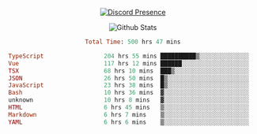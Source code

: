 <!DOCTYPE html>
<body>
<div align="center">

  [![Discord Presence](https://lanyard.cnrad.dev/api/576097150359044106)](https://discord.com/users/576097150359044106)
  
  ![Github Stats](https://github-readme-stats.vercel.app/api?username=verycrunchy&show_icons=true&theme=radical)

<!--START_SECTION:waka-->

```ruby
Total Time: 500 hrs 47 mins

TypeScript                 204 hrs 55 mins ██████████▒░░░░░░░░░░░░░░   40.93 %
Vue                        117 hrs 12 mins ██████░░░░░░░░░░░░░░░░░░░   23.41 %
TSX                        68 hrs 10 mins  ███▒░░░░░░░░░░░░░░░░░░░░░   13.61 %
JSON                       26 hrs 50 mins  █▒░░░░░░░░░░░░░░░░░░░░░░░   05.36 %
JavaScript                 23 hrs 38 mins  █▒░░░░░░░░░░░░░░░░░░░░░░░   04.72 %
Bash                       10 hrs 36 mins  ▓░░░░░░░░░░░░░░░░░░░░░░░░   02.12 %
unknown                    10 hrs 8 mins   ▓░░░░░░░░░░░░░░░░░░░░░░░░   02.03 %
HTML                       6 hrs 45 mins   ▒░░░░░░░░░░░░░░░░░░░░░░░░   01.35 %
Markdown                   6 hrs 7 mins    ▒░░░░░░░░░░░░░░░░░░░░░░░░   01.22 %
YAML                       6 hrs 6 mins    ▒░░░░░░░░░░░░░░░░░░░░░░░░   01.22 %
```

<!--END_SECTION:waka-->
</div>
</body>
</html>

